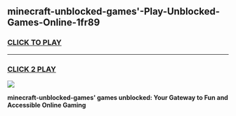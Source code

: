 
## minecraft-unblocked-games'-Play-Unblocked-Games-Online-1fr89
<h3>
<a href="https://premium76.site?title=minecraft-unblocked-games'&ref=25A">CLICK TO PLAY</a></h3>
<hr>

<h3>
<a href="https://premium76.site?title=minecraft-unblocked-games'&ref=25A">CLICK 2 PLAY</a>
  
</h3>

<a href="https://premium76.site?title=minecraft-unblocked-games'&ref=25A"><img src="https://clearcache.store/games.png"></a>


**minecraft-unblocked-games' games unblocked: Your Gateway to Fun and Accessible Online Gaming**
